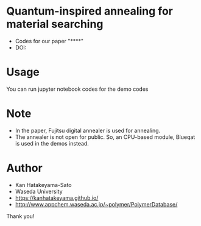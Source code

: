# Quantum-inspired annealing for material searching
- Codes for our paper "****"
- DOI: 

# Usage
You can run jupyter notebook codes for the demo codes
 
# Note
- In the paper, Fujitsu digital annealer is used for annealing.
- The annealer is not open for public. So, an CPU-based module, Blueqat is used in the demos instead.

# Author
- Kan Hatakeyama-Sato
- Waseda University
- https://kanhatakeyama.github.io/
- http://www.appchem.waseda.ac.jp/~polymer/PolymerDatabase/
 
Thank you!